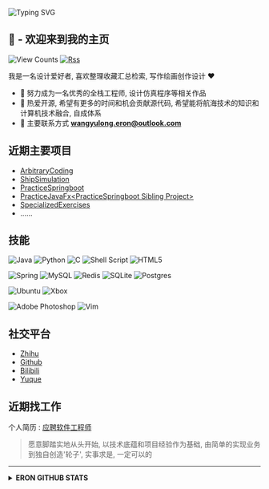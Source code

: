 ![Typing SVG](https://readme-typing-svg.herokuapp.com?font=Consolas&size=30&color=20C20E&background=FFFFFF00&vCenter=true&width=600&height=80&lines=I'm+WANG+ERON;SHARP+TOOLS+MAKE+GOOD+WORK)  

## **:wave: - 欢迎来到我的主页** 

![View Counts](https://komarev.com/ghpvc/?username=naveron&color=blueviolet&style=for-the-badge&label=PROFILE+VIEWS)  [![Rss](https://img.shields.io/badge/rss-F88900?style=for-the-badge&logo=rss&logoColor=white)](https://naveron.github.io/)  

我是一名设计爱好者, 喜欢整理收藏汇总检索, 写作绘画创作设计 :heart:  

- :zany_face: 努力成为一名优秀的全栈工程师, 设计仿真程序等相关作品  
- :thinking: 热爱开源, 希望有更多的时间和机会贡献源代码, 希望能将航海技术的知识和计算机技术融合, 自成体系  
- :speech_balloon: 主要联系方式 [**wangyulong.eron@outlook.com**](mailto:wangyulong.eron@outlook.com)  

## **近期主要项目** 

- [ArbitraryCoding](https://github.com/NAVERON/ArbitraryCoding)  
- [ShipSimulation](https://github.com/NAVERON/ShipSimulation)  
- [PracticeSpringboot](https://github.com/NAVERON/PracticeSpringboot)  
- [PracticeJavaFx\<PracticeSpringboot Sibling Project\>](https://github.com/NAVERON/PracticeJavaFx)  
- [SpecializedExercises](https://github.com/NAVERON/SpecializedExercises)  
- ......

## **技能** 

![Java](https://img.shields.io/badge/java-%23ED8B00.svg?style=for-the-badge&logo=java&logoColor=white)  ![Python](https://img.shields.io/badge/python-3670A0?style=for-the-badge&logo=python&logoColor=ffdd54)  ![C](https://img.shields.io/badge/c-%2300599C.svg?style=for-the-badge&logo=c&logoColor=white)  ![Shell Script](https://img.shields.io/badge/shell_script-%23121011.svg?style=for-the-badge&logo=gnu-bash&logoColor=white)  ![HTML5](https://img.shields.io/badge/html5-%23E34F26.svg?style=for-the-badge&logo=html5&logoColor=white)  

![Spring](https://img.shields.io/badge/spring-%236DB33F.svg?style=for-the-badge&logo=spring&logoColor=white)  ![MySQL](https://img.shields.io/badge/mysql-%2300f.svg?style=for-the-badge&logo=mysql&logoColor=white)  ![Redis](https://img.shields.io/badge/redis-%23DD0031.svg?style=for-the-badge&logo=redis&logoColor=white)  ![SQLite](https://img.shields.io/badge/sqlite-%2307405e.svg?style=for-the-badge&logo=sqlite&logoColor=white)  ![Postgres](https://img.shields.io/badge/postgres-%23316192.svg?style=for-the-badge&logo=postgresql&logoColor=white)  

![Ubuntu](https://img.shields.io/badge/Ubuntu-E95420?style=for-the-badge&logo=ubuntu&logoColor=white)  ![Xbox](https://img.shields.io/badge/xbox-%23107C10.svg?style=for-the-badge&logo=xbox&logoColor=white)  

![Adobe Photoshop](https://img.shields.io/badge/adobe%20photoshop-%2331A8FF.svg?style=for-the-badge&logo=adobe%20photoshop&logoColor=white)  ![Vim](https://img.shields.io/badge/VIM-%2311AB00.svg?style=for-the-badge&logo=vim&logoColor=white)  

## **社交平台** 

- [Zhihu](https://www.zhihu.com/people/wangyulong.eron)  
- [Github](https://github.com/NAVERON)  
- [Bilibili](https://space.bilibili.com/89060131)  
- [Yuque](https://naveron.yuque.com/dashboard)  

## **近期找工作** 

个人简历 : [应聘软件工程师](./ResumeForSoftwareEngineer.md)  

> 愿意脚踏实地从头开始, 以技术底蕴和项目经验作为基础, 由简单的实现业务到独自创造'轮子', 实事求是, 一定可以的  

------

<details close>
  <summary><b>ERON GITHUB STATS</b></summary>

  <p align = "center" />
    <img src = "https://github-readme-stats.vercel.app/api/top-langs/?username=naveron&langs_count=6&layout=compact&theme=dark"/>
  </p>
  <p align="center"> 
    <img src="https://github-readme-stats.vercel.app/api?username=naveron&show_icons=true&theme=dark" alt="ERON's Stats" />
  </p> 

</details>




